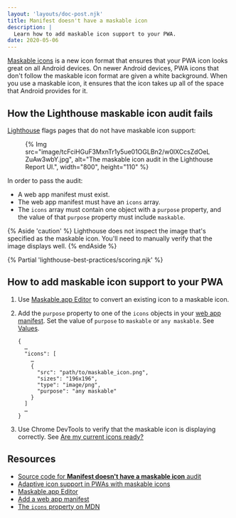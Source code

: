 ```yaml
---
layout: 'layouts/doc-post.njk'
title: Manifest doesn't have a maskable icon
description: |
  Learn how to add maskable icon support to your PWA.
date: 2020-05-06
---
```


[Maskable icons][guide] is a new icon format that ensures that your PWA icon looks
great on all Android devices. On newer Android devices, PWA icons that don't follow
the maskable icon format are given a white background. When you use a maskable
icon, it ensures that the icon takes up all of the space that Android provides for it.

## How the Lighthouse maskable icon audit fails

[Lighthouse](/docs/lighthouse/overview/)
flags pages that do not have maskable icon support:

<figure>
  {% Img src="image/tcFciHGuF3MxnTr1y5ue01OGLBn2/w0lXCcsZdOeLZuAw3wbY.jpg", alt="The maskable icon audit in the Lighthouse Report UI.", width="800", height="110" %}
</figure>

In order to pass the audit:

* A web app manifest must exist.
* The web app manifest must have an `icons` array.
* The `icons` array must contain one object with a `purpose` property,
  and the value of that `purpose` property must include `maskable`.

{% Aside 'caution' %}
  Lighthouse does not inspect the image that's specified as the maskable icon.
  You'll need to manually verify that the image displays well.
{% endAside %}

{% Partial 'lighthouse-best-practices/scoring.njk' %}

## How to add maskable icon support to your PWA

1. Use [Maskable.app Editor][editor] to convert an existing icon to a maskable icon.
1. Add the `purpose` property to one of the `icons` objects in your [web app manifest][manifest].
   Set the value of `purpose` to `maskable` or `any maskable`. See [Values][values].

   ```json/8
   {
     …
     "icons": [
       …
       {
         "src": "path/to/maskable_icon.png",
         "sizes": "196x196",
         "type": "image/png",
         "purpose": "any maskable"
       }
     ]
     …
   }
   ```

3. Use Chrome DevTools to verify that the maskable icon is displaying correctly.
   See [Are my current icons ready?](https://web.dev/maskable-icon/#are-my-current-icons-ready)

## Resources

- [Source code for **Manifest doesn't have a maskable icon** audit](https://github.com/GoogleChrome/lighthouse/blob/master/lighthouse-core/audits/maskable-icon.js)
- [Adaptive icon support in PWAs with maskable icons][guide]
- [Maskable.app Editor][editor]
- [Add a web app manifest][manifest]
- [The `icons` property on MDN](https://developer.mozilla.org/docs/Web/Manifest/icons)

[guide]: /maskable-icon/
[editor]: https://maskable.app/editor
[manifest]: /add-manifest/
[values]: https://developer.mozilla.org/docs/Web/Manifest/icons#Values
